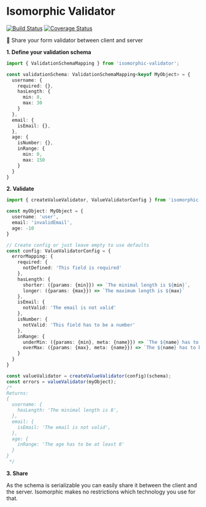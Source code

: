 # Isomorphic Validator
[![Build Status](https://travis-ci.org/TobiasWalle/isomorphic-validator.svg?branch=master)](https://travis-ci.org/TobiasWalle/isomorphic-validator)
[![Coverage Status](https://coveralls.io/repos/github/TobiasWalle/isomorphic-validator/badge.svg?branch=master)](https://coveralls.io/github/TobiasWalle/isomorphic-validator?branch=master)

🚀 Share your form validator between client and server

**1. Define your validation schema**

```typescript
import { ValidationSchemaMapping } from 'isomorphic-validator';

const validationSchema: ValidationSchemaMapping<keyof MyObject> = {
  username: {
    required: {},
    hasLength: {
      min: 8,
      max: 30
    }
  },
  email: {
    isEmail: {},
  },
  age: {
    isNumber: {},
    inRange: {
      min: 0,
      max: 150
    }
  }
}
```

**2. Validate**
```typescript
import { createValueValidator, ValueValidatorConfig } from 'isomorphic-validator';

const myObject: MyObject = {
  username: 'user',
  email: 'invalidEmail',
  age: -10
}

// Create config or just leave empty to use defaults
const config: ValueValidatorConfig = {
  errorMapping: {
    required: {
      notDefined: 'This field is required'
    },
    hasLength: {
      shorter: ({params: {min}}) => `The minimal length is ${min}`,
      longer: ({params: {max}}) => `The maximum length is ${max}`
    },
    isEmail: {
      notValid: 'The email is not valid'
    },
    isNumber: {
      notValid: 'This field has to be a number'
    },
    inRange: {
      underMin: ({params: {min}, meta: {name}}) => `The ${name} has to be at least ${min}.`,
      overMax: ({params: {max}, meta: {name}}) => `The ${name} has to be smaller than ${max}.`
    }
  }
}

const valueValidator = createValueValidator(config)(schema);
const errors = valueValidator(myObject);
/*
Returns:
{
  username: {
    hasLength: 'The minimal length is 8',
  },
  email: {
    isEmail: 'The email is not valid',
  },
  age: {
    inRange: 'The age has to be at least 0'
  }
}
 */
```

**3. Share**

As the schema is serializable you can easily share it between the client and the server.
Isomorphic makes no restrictions which technology you use for that.


